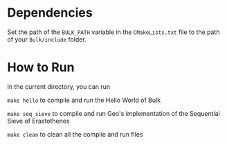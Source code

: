 # Dependencies
Set the path of the `BULK_PATH` variable in the `CMakeLists.txt` file to the path of your `Bulk/include` folder.

# How to Run
In the current directory, you can run

`make hello` to compile and run the Hello World of Bulk

`make seq_sieve` to compile and run Geo's implementation of the Sequential Sieve of Erastothenes

`make clean` to clean all the compile and run files

